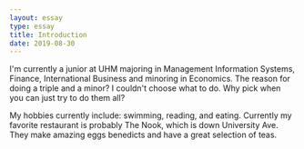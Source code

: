 ```yaml
---
layout: essay
type: essay
title: Introduction
date: 2019-08-30
---
```


I'm currently a junior at UHM majoring in Management Information Systems, Finance, International Business and minoring in Economics.
The reason for doing a triple and a minor? I couldn't choose what to do. Why pick when you can just try to do them all? 

My hobbies currently include: swimming, reading, and eating. Currently my favorite restaurant is probably The Nook, which is down University Ave. They make amazing eggs benedicts and have a great selection of teas.
